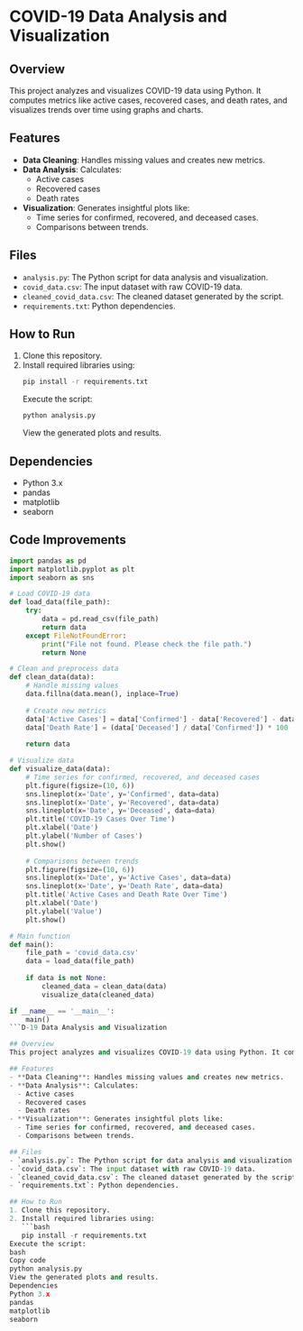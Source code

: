 # COVID-19 Data Analysis and Visualization

## Overview
This project analyzes and visualizes COVID-19 data using Python. It computes metrics like active cases, recovered cases, and death rates, and visualizes trends over time using graphs and charts.

## Features
- **Data Cleaning**: Handles missing values and creates new metrics.
- **Data Analysis**: Calculates:
  - Active cases
  - Recovered cases
  - Death rates
- **Visualization**: Generates insightful plots like:
  - Time series for confirmed, recovered, and deceased cases.
  - Comparisons between trends.

## Files
- `analysis.py`: The Python script for data analysis and visualization.
- `covid_data.csv`: The input dataset with raw COVID-19 data.
- `cleaned_covid_data.csv`: The cleaned dataset generated by the script.
- `requirements.txt`: Python dependencies.

## How to Run
1. Clone this repository.
2. Install required libraries using:
   ```bash
   pip install -r requirements.txt
   ```
   Execute the script:
   ```bash
   python analysis.py
   ```
   View the generated plots and results.

## Dependencies
- Python 3.x
- pandas
- matplotlib
- seaborn

## Code Improvements
```python
import pandas as pd
import matplotlib.pyplot as plt
import seaborn as sns

# Load COVID-19 data
def load_data(file_path):
    try:
        data = pd.read_csv(file_path)
        return data
    except FileNotFoundError:
        print("File not found. Please check the file path.")
        return None

# Clean and preprocess data
def clean_data(data):
    # Handle missing values
    data.fillna(data.mean(), inplace=True)
    
    # Create new metrics
    data['Active Cases'] = data['Confirmed'] - data['Recovered'] - data['Deceased']
    data['Death Rate'] = (data['Deceased'] / data['Confirmed']) * 100
    
    return data

# Visualize data
def visualize_data(data):
    # Time series for confirmed, recovered, and deceased cases
    plt.figure(figsize=(10, 6))
    sns.lineplot(x='Date', y='Confirmed', data=data)
    sns.lineplot(x='Date', y='Recovered', data=data)
    sns.lineplot(x='Date', y='Deceased', data=data)
    plt.title('COVID-19 Cases Over Time')
    plt.xlabel('Date')
    plt.ylabel('Number of Cases')
    plt.show()
    
    # Comparisons between trends
    plt.figure(figsize=(10, 6))
    sns.lineplot(x='Date', y='Active Cases', data=data)
    sns.lineplot(x='Date', y='Death Rate', data=data)
    plt.title('Active Cases and Death Rate Over Time')
    plt.xlabel('Date')
    plt.ylabel('Value')
    plt.show()

# Main function
def main():
    file_path = 'covid_data.csv'
    data = load_data(file_path)
    
    if data is not None:
        cleaned_data = clean_data(data)
        visualize_data(cleaned_data)

if __name__ == '__main__':
    main()
```D-19 Data Analysis and Visualization

## Overview
This project analyzes and visualizes COVID-19 data using Python. It computes metrics like active cases, recovered cases, and death rates, and visualizes trends over time using graphs and charts.

## Features
- **Data Cleaning**: Handles missing values and creates new metrics.
- **Data Analysis**: Calculates:
  - Active cases
  - Recovered cases
  - Death rates
- **Visualization**: Generates insightful plots like:
  - Time series for confirmed, recovered, and deceased cases.
  - Comparisons between trends.

## Files
- `analysis.py`: The Python script for data analysis and visualization.
- `covid_data.csv`: The input dataset with raw COVID-19 data.
- `cleaned_covid_data.csv`: The cleaned dataset generated by the script.
- `requirements.txt`: Python dependencies.

## How to Run
1. Clone this repository.
2. Install required libraries using:
   ```bash
   pip install -r requirements.txt
Execute the script:
bash
Copy code
python analysis.py
View the generated plots and results.
Dependencies
Python 3.x
pandas
matplotlib
seaborn
